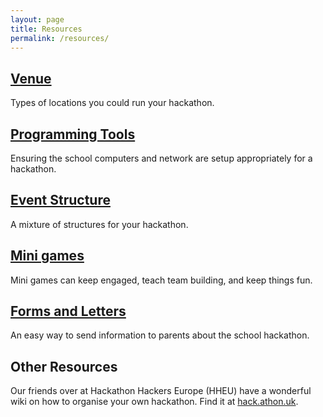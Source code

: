 ```yaml
---
layout: page
title: Resources
permalink: /resources/
---
```


## [Venue](./venue)

Types of locations you could run your hackathon.

## [Programming Tools](./tools)

Ensuring the school computers and network are setup appropriately for a hackathon.

## [Event Structure](./structure)

A mixture of structures for your hackathon. 

## [Mini games](./mini-games)

Mini games can keep engaged, teach team building, and keep things fun.

## [Forms and Letters](./forms)

An easy way to send information to parents about the school hackathon.

## Other Resources

Our friends over at Hackathon Hackers Europe (HHEU) have a wonderful wiki on how to organise your own hackathon. Find it at [hack.athon.uk](https://hack.athon.uk).
